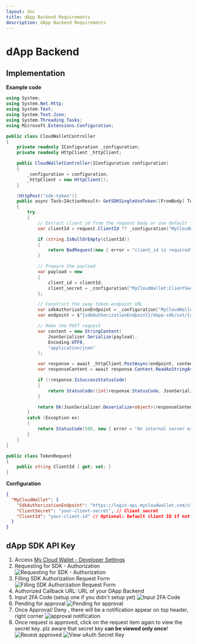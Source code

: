 ```yaml
---
layout: doc
title: dApp Backend Requirements
description: dApp Backend Requirements
---
```


# dApp Backend

## Implementation

**Example code**

```csharp
using System;
using System.Net.Http;
using System.Text;
using System.Text.Json;
using System.Threading.Tasks;
using Microsoft.Extensions.Configuration;

public class CloudWalletController
{
    private readonly IConfiguration _configuration;
    private readonly HttpClient _httpClient;

    public CloudWalletController(IConfiguration configuration)
    {
        _configuration = configuration;
        _httpClient = new HttpClient();
    }

    [HttpPost("sdk-token")]
    public async Task<IActionResult> GetSDKSingleUseToken([FromBody] TokenRequest request)
    {
        try
        {
            // Extract client_id from the request body or use default from config
            var clientId = request.ClientId ?? _configuration["MyCloudWallet:ClientId"];

            if (string.IsNullOrEmpty(clientId))
            {
                return BadRequest(new { error = "client_id is required" });
            }

            // Prepare the payload
            var payload = new
            {
                client_id = clientId,
                client_secret = _configuration["MyCloudWallet:ClientSecret"]
            };

            // Construct the swap token endpoint URL
            var sdkAuthorizationEndpoint = _configuration["MyCloudWallet:SdkAuthorizationEndpoint"];
            var endpoint = $"{sdkAuthorizationEndpoint}/dapp-sdk/sut/{clientId}";

            // Make the POST request
            var content = new StringContent(
                JsonSerializer.Serialize(payload),
                Encoding.UTF8,
                "application/json"
            );

            var response = await _httpClient.PostAsync(endpoint, content);
            var responseContent = await response.Content.ReadAsStringAsync();

            if (!response.IsSuccessStatusCode)
            {
                return StatusCode((int)response.StatusCode, JsonSerializer.Deserialize<object>(responseContent));
            }

            return Ok(JsonSerializer.Deserialize<object>(responseContent));
        }
        catch (Exception ex)
        {
            return StatusCode(500, new { error = "An internal server error occurred" });
        }
    }
}

public class TokenRequest
{
    public string ClientId { get; set; }
}
```

**Configuration**
```json
{
  "MyCloudWallet": {
    "SdkAuthorizationEndpoint": "https://login-api.mycloudwallet.com/v1/wcw", // Base API URL
    "ClientSecret": "your-client-secret", // Client secret
    "ClientId": "your-client-id" // Optional: Default client ID if not provided in request
  }
}
```

## dApp SDK API Key
1. Access [My Cloud Wallet - Developer Settings](https://www.mycloudwallet.com/settings/developer-settings)
2. Requesting for SDK - Authorization
![Requesting for SDK - Authorization](./../../../../../public/assets/sdks/unity/dapp-backend/requesting-for-sdk-authorization.png)
3. Filling SDK Authorization Request Form
![Filling SDK Authorization Request Form](./../../../../../public/assets/sdks/unity/dapp-backend/filling-sdk-authorization-request-form.png)
4. Authorized Callback URL: URL of your DApp Backend
5. Input 2FA Code (setup one if you didn't setup yet)
![Input 2FA Code](./../../../../../public/assets/sdks/unity/dapp-backend/input-2fa-code.png)
6. Pending for approval
![Pending for approval](./../../../../../public/assets/sdks/unity/dapp-backend/pending-for-approval.png)
7. Once Approval/ Deny , there will be a notification appear on top header, right corner
![approval notification](./../../../../../public/assets/sdks/unity/dapp-backend/approval-notification.png)
8. Once request is approved, click on the request item again to view the secret key. plz aware that secret key **can be viewed only once**!
![Reuest approved](./../../../../../public/assets/sdks/unity/dapp-backend/reuest-approved-1.png)
![View oAuth Secret Key](./../../../../../public/assets/sdks/unity/dapp-backend/view-oauth-secret-key.png)